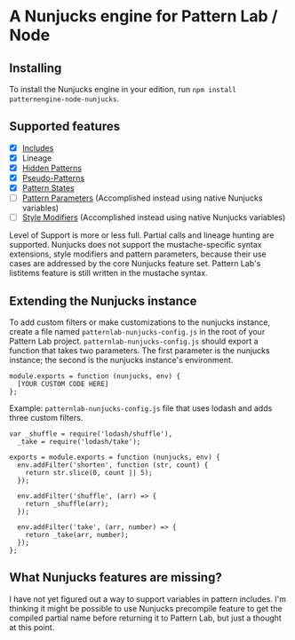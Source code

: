 # A Nunjucks engine for Pattern Lab / Node

## Installing

To install the Nunjucks engine in your edition, run `npm install patternengine-node-nunjucks`.

## Supported features
- [x] [Includes](http://patternlab.io/docs/pattern-including.html)
- [x] Lineage
- [x] [Hidden Patterns](http://patternlab.io/docs/pattern-hiding.html)
- [x] [Pseudo-Patterns](http://patternlab.io/docs/pattern-pseudo-patterns.html)
- [x] [Pattern States](http://patternlab.io/docs/pattern-states.html)
- [ ] [Pattern Parameters](http://patternlab.io/docs/pattern-parameters.html) (Accomplished instead using native Nunjucks variables)
- [ ] [Style Modifiers](http://patternlab.io/docs/pattern-stylemodifier.html) (Accomplished instead using native Nunjucks variables)

Level of Support is more or less full. Partial calls and lineage hunting are supported. Nunjucks does not support the mustache-specific syntax extensions, style modifiers and pattern parameters, because their use cases are addressed by the core Nunjucks feature set. Pattern Lab's listitems feature is still written in the mustache syntax.

## Extending the Nunjucks instance

To add custom filters or make customizations to the nunjucks instance, create a file named `patternlab-nunjucks-config.js` in the root of your Pattern Lab project. `patternlab-nunjucks-config.js` should export a function that takes two parameters. The first parameter is the nunjucks instance; the second is the nunjucks instance's environment.

```
module.exports = function (nunjucks, env) {
  [YOUR CUSTOM CODE HERE]
};
```

Example: `patternlab-nunjucks-config.js` file that uses lodash and adds three custom filters.
```
var _shuffle = require('lodash/shuffle'),
  _take = require('lodash/take');

exports = module.exports = function (nunjucks, env) {
  env.addFilter('shorten', function (str, count) {
    return str.slice(0, count || 5);
  });

  env.addFilter('shuffle', (arr) => {
    return _shuffle(arr);
  });

  env.addFilter('take', (arr, number) => {
    return _take(arr, number);
  });
};
```

## What Nunjucks features are missing?

I have not yet figured out a way to support variables in pattern includes. I'm thinking it might be possible to use Nunjucks precompile feature to get the compiled partial name before returning it to Pattern Lab, but just a thought at this point.
